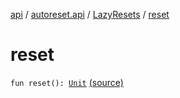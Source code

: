 [api](../../index.md) / [autoreset.api](../index.md) / [LazyResets](index.md) / [reset](./reset.md)

# reset

`fun reset(): `[`Unit`](https://kotlinlang.org/api/latest/jvm/stdlib/kotlin/-unit/index.html) [(source)](https://github.com/RBusarow/AutoReset/tree/master/api/src/main/kotlin/autoreset/api/LazyResets.kt#L44)